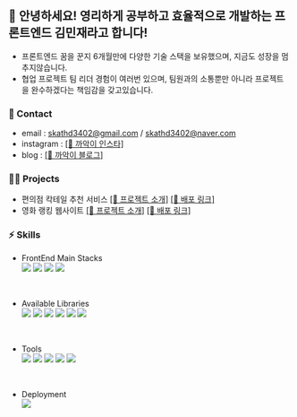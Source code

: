 

## 👋 안녕하세요! 영리하게 공부하고 효율적으로 개발하는 프론트엔드 김민재라고 합니다!
- 프론트엔드 꿈을 꾼지 6개월만에 다양한 기술 스택을 보유했으며, 지금도 성장을 멈추지않습니다.
- 협업 프로젝트 팀 리더 경험이 여러번 있으며, 팀원과의 소통뿐만 아니라 프로젝트을 완수하겠다는 책임감을 갖고있습니다.

### 🤙 Contact
- email : skathd3402@gmail.com / skathd3402@naver.com
- instagram : <a href="https://www.instagram.com/crow_is_cute/">[🔗 까악이 인스타]</a>
- blog : <a href="https://crow07.tistory.com/?page=1">[🔗 까악이 블로그]</a>

### 🧑‍💻 Projects

- 편의점 칵테일 추천 서비스    <a href="https://github.com/codestates-seb/seb44_main_002">[🔗 프로젝트 소개]</a> <a href="https://comfortablecocktail.netlify.app/">[🔗 배포 링크]</a>
- 영화 랭킹 웹사이트   <a href="https://github.com/FE-Sprint-Study/Namu-Movie">[🔗 프로젝트 소개]</a> <a href="https://scania-namumovie.netlify.app/">[🔗 배포 링크]</a>


### ⚡️ Skills

- FrontEnd Main Stacks <br />
<img src="https://img.shields.io/badge/React-61DAFB?style=for-the-badge&logo=react&logoColor=white">  <img src="https://img.shields.io/badge/javascript-F7DF1E?style=for-the-badge&logo=javascript&logoColor=white"> <img src="https://img.shields.io/badge/HTML-E34F26?style=for-the-badge&logo=html5&logoColor=white"> <img src="https://img.shields.io/badge/CSS-1572B6?style=for-the-badge&logo=css3&logoColor=white">   
 
<br />

- Available Libraries <br />
<img src="https://img.shields.io/badge/Redux-764ABC?style=for-the-badge&logo=redux&logoColor=white"> <img src="https://img.shields.io/badge/axios-5A29E4?style=for-the-badge&logo=axios&logoColor=white"> <img src="https://img.shields.io/badge/MUI-007FFF?style=for-the-badge&logo=mui&logoColor=white">  <img src="https://img.shields.io/badge/styled_components-DB7093?style=for-the-badge&logo=styledcomponents&logoColor=white"> <img src="https://img.shields.io/badge/tailwind-06B6D4?style=for-the-badge&logo=tailwindcss&logoColor=white"> <img src="https://img.shields.io/badge/swiper-6332F6?style=for-the-badge&logo=swiper&logoColor=white">

<br />

- Tools <br />
<img src="https://img.shields.io/badge/vscode-007ACC?style=for-the-badge&logo=visualstudiocode&logoColor=white"> <img src="https://img.shields.io/badge/postman-FF6C37?style=for-the-badge&logo=postman&logoColor=white"> <img src="https://img.shields.io/badge/git-F05032?style=for-the-badge&logo=git&logoColor=white"> <img src="https://img.shields.io/badge/notion-000000?style=for-the-badge&logo=notion&logoColor=white">  <img src="https://img.shields.io/badge/discord-5865F2?style=for-the-badge&logo=discord&logoColor=white"> 

<br />

- Deployment  <br />
   <img src="https://img.shields.io/badge/netlify-00C7B7?style=for-the-badge&logo=netlify&logoColor=white"> 


<!--
**orange-hour/orange-hour** is a ✨ _special_ ✨ repository because its `README.md` (this file) appears on your GitHub profile.

Here are some ideas to get you started:

- 🔭 I’m currently working on ...
- 🌱 I’m currently learning ...
- 👯 I’m looking to collaborate on ...
- 🤔 I’m looking for help with ...
- 💬 Ask me about ...
- 📫 How to reach me: ...
- 😄 Pronouns: ...
- ⚡ Fun fact: ...
-->
